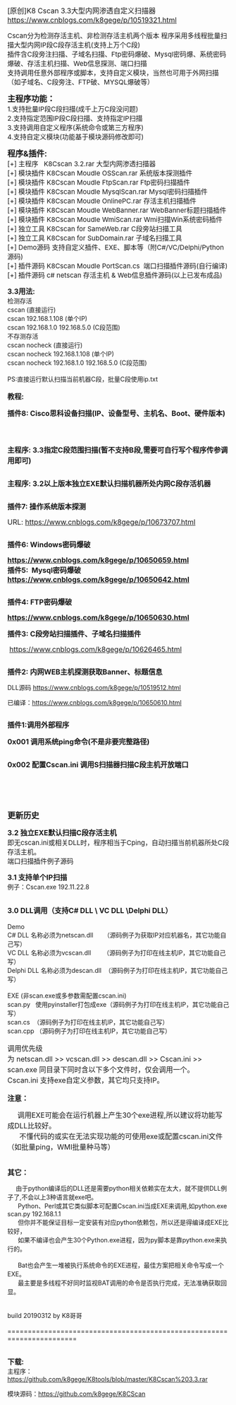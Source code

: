 <p><span style="font-size: 16px;">[原创]K8 Cscan 3.3大型内网渗透自定义扫描器</span><br /><span style="font-size: 16px;"><a href="https://www.cnblogs.com/k8gege/p/10519321.html" target="_blank">https://www.cnblogs.com/k8gege/p/10519321.html</a></span></p>
<p><span style="font-size: 15px;">Cscan分为检测存活主机、非检测存活主机两个版本 程序采用多线程批量扫描大型内网IP段C段存活主机(支持上万个C段)</span><br /><span style="font-size: 15px;">插件含C段旁注扫描、子域名扫描、Ftp密码爆破、Mysql密码爆、系统密码爆破、存活主机扫描、Web信息探测、端口扫描</span><br /><span style="font-size: 15px;">支持调用任意外部程序或脚本，支持自定义模块，当然<span class="flex-auto mb-2"><span class="text-gray-dark mr-2">也可用于外网扫描（如子域名、C段旁注、FTP破、MYSQL爆破等）</span></span></span></p>
<p><span style="font-size: 18px;"><strong>主程序功能：</strong><br /><span style="font-size: 15px;">1.支持批量IP段C段扫描(成千上万C段没问题)<br /><span style="font-size: 15px;">2.支持指定范围IP段C段扫描、支持指定IP扫描<br /><span style="font-size: 15px;">3.支持调用自定义程序(系统命令或第三方程序)<br /><span style="font-size: 15px;">4.支持自定义模块(功能基于模块源码修改即可)</span></span></span></span></span></p>
<p><span style="font-size: 18px;"><strong>程序&amp;插件:</strong></span><br /><span style="font-size: 15px;">[+] 主程序&nbsp;&nbsp; K8Cscan 3.2.rar 大型内网渗透扫描器<br />[+] 模块插件 K8Cscan Moudle OSScan.rar 系统版本探测插件<br />[+] 模块插件 K8Cscan Moudle FtpScan.rar Ftp密码扫描插件<br />[+] 模块插件 K8Cscan Moudle MysqlScan.rar Mysql密码扫描插件<br />[+] 模块插件 K8Cscan Moudle OnlinePC.rar 存活主机扫描插件<br />[+] 模块插件 K8Cscan Moudle WebBanner.rar WebBanner标题扫描插件<br />[+] 模块插件 K8Cscan Moudle WmiScan.rar Wmi扫描Win系统密码插件<br />[+] 独立工具 K8Cscan for SameWeb.rar C段旁站扫描工具<br />[+] 独立工具 K8Cscan for SubDomain.rar 子域名扫描工具<br />[+] Demo源码 支持自定义插件、EXE、脚本等（附C#/VC/Delphi/Python源码)<br />[+] 插件源码 K8Cscan Moudle PortScan.cs&nbsp; 端口扫描插件源码(自行编译)<br />[+] 插件源码 c# netscan 存活主机 &amp; Web信息插件源码(以上已发布成品)</span></p>
<p><span style="font-size: 16px;"><strong>3.3用法:</strong></span><br />检测存活<br />cscan (直接运行)<br />cscan 192.168.1.108 (单个IP)<br />cscan 192.168.1.0 192.168.5.0 (C段范围)<br />不存测存活<br />cscan nocheck (直接运行)<br />cscan nocheck 192.168.1.108 (单个IP)<br />cscan nocheck 192.168.1.0 192.168.5.0 (C段范围)<br /><br />PS:直接运行默认扫描当前机器C段，批量C段使用ip.txt<br /><br /><strong><span style="font-size: 16px;">教程:</span></strong></p>
<p><strong><span style="font-size: 16px;"><span style="font-size: 16px;"><strong>插件8: Cisco思科设备扫描(IP、设备型号、主机名、Boot、硬件版本)</strong></span></span></strong></p>
<p><strong><span style="font-size: 16px;"><span style="font-size: 16px;"><strong><img src="https://img2018.cnblogs.com/blog/1463611/201904/1463611-20190409202556554-1537901617.png" alt="" /></strong></span></span></strong></p>
<p>&nbsp;</p>
<p><strong><span style="font-size: 16px;">主程序: 3.3指定C段范围扫描(暂不支持B段,需要可自行写个程序传参调用即可)</span></strong></p>
<p><strong><span style="font-size: 16px;"><img src="https://img2018.cnblogs.com/blog/1463611/201904/1463611-20190409200207667-129491964.png" alt="" /></span></strong></p>
<p><span style="font-size: 16px;"><strong>主程序: 3.2以上版本独立EXE默认扫描机器所处内网C段存活机器</strong></span></p>
<p><strong><span style="font-size: 15px;"><img src="https://img2018.cnblogs.com/blog/1463611/201904/1463611-20190407010530040-1494779713.png" alt="" /></span></strong></p>
<p><span style="font-size: 16px;"><strong>插件7: 操作系统版本探测</strong></span></p>
<p><span style="font-size: 16px;">URL: <a href="https://www.cnblogs.com/k8gege/p/10673707.html" target="_blank">https://www.cnblogs.com/k8gege/p/10673707.html</a></span></p>
<p><span style="font-size: 16px;"><img src="https://img2018.cnblogs.com/blog/1463611/201904/1463611-20190408214856413-1373122600.png" alt="" /></span></p>
<p><span style="font-size: 16px;"><strong>插件6: Windows密码爆破<br /></strong></span></p>
<div><span style="font-size: 16px;"><strong><a href="https://www.cnblogs.com/k8gege/p/10650659.html%20" target="_blank">https://www.cnblogs.com/k8gege/p/10650659.html </a></strong></span></div>
<div><img src="https://img2018.cnblogs.com/blog/1463611/201904/1463611-20190403183752920-1000441903.png" alt="" /></div>
<div>
<div>
<div><span style="font-size: 16px;"><strong> 插件5:&nbsp; Mysql密码爆破</strong><br /><a href="https://www.cnblogs.com/k8gege/p/10650642.html%20" target="_blank"><span style="font-size: 16px;"><strong>https://www.cnblogs.com/k8gege/p/10650642.html
</strong></span></a></span></div>





















</div>
<p><img src="https://img2018.cnblogs.com/blog/1463611/201904/1463611-20190403183709383-1787739211.png" alt="" /></p>
<p><strong><span style="font-size: 16px;">插件4: FTP密码爆破</span></strong></p>
<div><strong><span style="font-size: 16px;"><a href="https://www.cnblogs.com/k8gege/p/10650630.html%20" target="_blank">https://www.cnblogs.com/k8gege/p/10650630.html </a></span></strong></div>
<div><img src="https://img2018.cnblogs.com/blog/1463611/201904/1463611-20190403183627098-963540691.png" alt="" /></div>





</div>
<p><span style="font-size: 16px;"><strong>插件3: C段旁站扫描插件、子域名扫描插件</strong></span></p>
<p><span style="font-size: 16px;">&nbsp;<a href="https://www.cnblogs.com/k8gege/p/10626465.html" target="_blank">https://www.cnblogs.com/k8gege/p/10626465.html</a></span></p>
<p><img src="https://img2018.cnblogs.com/blog/1463611/201903/1463611-20190330123634041-483117211.png" alt="" /></p>
<p><strong><span style="font-size: 16px;">插件2: 内网WEB主机探测获取Banner、标题信息</span></strong></p>
<p>DLL源码 <a href="https://www.cnblogs.com/k8gege/p/10519512.html" target="_blank">https://www.cnblogs.com/k8gege/p/10519512.html</a></p>
<p>已编译：<a href="https://www.cnblogs.com/k8gege/p/10650610.html" target="_blank">https://www.cnblogs.com/k8gege/p/10650610.html</a></p>
<p><img src="https://img2018.cnblogs.com/blog/1463611/201903/1463611-20190312200408983-358773201.jpg" alt="" /></p>
<p><span style="font-size: 16px;"><strong>插件1:调用外部程序</strong></span></p>
<p><span style="font-size: 16px;"><strong>0x001 调用系统ping命令(不是非要完整路径)</strong></span></p>
<p><span style="font-size: 16px;"><strong><img src="https://img2018.cnblogs.com/blog/1463611/201904/1463611-20190408220224539-1459196056.png" alt="" /></strong></span></p>
<p><span style="font-size: 16px;"><strong>0x002 配置Cscan.ini 调用S扫描器扫描C段主机开放端口</strong></span></p>
<p><img src="https://img2018.cnblogs.com/blog/1463611/201903/1463611-20190312200210710-22698312.png" alt="" /></p>
<p>&nbsp;</p>
<p>&nbsp;</p>
<p><strong><span style="font-size: 18px;">更新历史</span> </strong></p>
<p><strong><span style="font-size: 16px;">3.2 独立EXE默认扫描C段存活主机<br /></span></strong><span style="font-size: 16px;"><span style="font-size: 15px;">即无cscan.ini或相关DLL时，程序相当于Cping，自动扫描当前机器所处C段存活主机。</span></span><span style="font-size: 16px;"><br /><span style="font-size: 15px;">端口扫描插件例子源码</span></span></p>
<p><strong><span style="font-size: 16px;">3.1 支持单个IP扫描</span></strong><br />例子：Cscan.exe 192.11.22.8</p>
<p><br /><span style="font-size: 16px;"><strong>3.0 DLL调用（支持C# DLL \ VC DLL \Delphi DLL）</strong></span><br /><br />Demo<br />C# DLL 名称必须为netscan.dll &nbsp;&nbsp; &nbsp; （源码例子为获取IP对应机器名，其它功能自己写）<br />VC DLL 名称必须为vcscan.dll &nbsp;&nbsp;&nbsp; &nbsp; （源码例子为打印在线主机IP，其它功能自己写）<br />Delphi DLL 名称必须为descan.dll&nbsp; （源码例子为打印在线主机IP，其它功能自己写）<br /><br />EXE (非scan.exe或多参数需配置cscan.ini)<br />scan.py&nbsp;&nbsp; 使用pyinstaller打包成exe（源码例子为打印在线主机IP，其它功能自己写）<br />scan.cs&nbsp; （源码例子为打印在线主机IP，其它功能自己写）<br />scan.cpp （源码例子为打印在线主机IP，其它功能自己写）<br /><br /><span style="font-size: 16px;">调用优先级</span><br /><span style="font-size: 16px;">为 netscan.dll &gt;&gt; vcscan.dll &gt;&gt; descan.dll &gt;&gt; Cscan.ini &gt;&gt; scan.exe 同目录下同时含以下多个文件时，仅会调用一个。</span><br /><span style="font-size: 16px;">Cscan.ini 支持exe自定义参数，其它均只支持IP。</span><br /><br /><span style="font-size: 16px;"><strong>注意：</strong></span></p>
<p><span style="font-size: 16px;"><strong>&nbsp;&nbsp;&nbsp;&nbsp;&nbsp; </strong>调用EXE可能会在运行机器上产生30个exe进程,所以建议将功能写成DLL比较好。</span><br /><span style="font-size: 16px;">&nbsp;&nbsp; &nbsp;&nbsp; 不懂代码的或实在无法实现功能的可使用exe或配置cscan.ini文件（如批量ping，WMI批量种马等）</span><br /><br />&nbsp;&nbsp; &nbsp; &nbsp;<br /><span style="font-size: 16px;"><strong>其它：</strong></span></p>
<p><span style="font-size: 16px;"><strong>&nbsp;&nbsp;&nbsp;&nbsp; </strong></span>由于python编译后的DLL还是需要python相关依赖实在太大，就不提供DLL例子了,不会以上3种语言就exe吧。<br />&nbsp;&nbsp; &nbsp;&nbsp; Python、Perl或其它类似脚本可配置Cscan.ini当成EXE来调用,如python.exe scan.py 192.168.1.1<br />&nbsp;&nbsp; &nbsp;&nbsp; 但你并不能保证目标一定安装有对应python依赖包，所以还是得编译成EXE比较好，<br />&nbsp;&nbsp; &nbsp;&nbsp; 如果不编译也会产生30个Python.exe进程，因为py脚本是靠python.exe来执行的。<br /><br />&nbsp;&nbsp;&nbsp;&nbsp;&nbsp; Bat也会产生一堆被执行系统命令的EXE进程，最佳方案把相关命令写成一个EXE。<br />&nbsp;&nbsp; &nbsp;&nbsp; 最主要是多线程不好同时监视BAT调用的命令是否执行完成，无法准确获取回显。<br />&nbsp;&nbsp; &nbsp; &nbsp;<br />&nbsp;&nbsp; &nbsp; &nbsp;<br />build 20190312 by K8哥哥<br /><br />=======================================================================<br /><br /></p>
<p><span style="font-size: 16px;"><strong>下载:</strong></span><br />主程序：<a href="https://github.com/k8gege/K8tools/blob/master/K8Cscan%203.2.rar" target="_blank">https://github.com/k8gege/K8tools/blob/master/K8Cscan%203.3.rar</a></p>
<p>模块源码：<a href="https://github.com/k8gege/K8CScan" target="_blank">https://github.com/k8gege/K8CScan</a></p>
